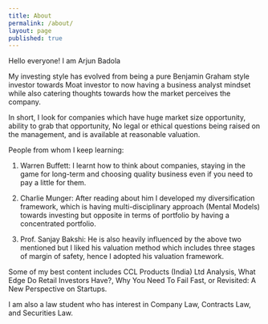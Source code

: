 ```yaml
---
title: About
permalink: /about/
layout: page
published: true
---
```

Hello everyone! I am Arjun Badola

My investing style has evolved from being a pure Benjamin Graham style investor towards Moat investor to now having a business analyst mindset while also catering thoughts towards how the market perceives the company.

In short, I look for companies which have huge market size opportunity, ability to grab that opportunity, No legal or ethical questions being raised on the management, and is available at reasonable valuation.

People from whom I keep learning:

1. Warren Buffett: I learnt how to think about companies, staying in the game for long-term and choosing quality business even if you need to pay a little for them.

2. Charlie Munger: After reading about him I developed my diversification framework, which is having multi-disciplinary approach (Mental Models) towards investing but opposite in terms of portfolio by having a concentrated portfolio.

3. Prof. Sanjay Bakshi: He is also heavily influenced by the above two mentioned but I liked his valuation method which includes three stages of margin of safety, hence I adopted his valuation framework.

Some of my best content includes CCL Products (India) Ltd Analysis, What Edge Do Retail Investors Have?, Why You Need To Fail Fast, or Revisited: A New Perspective on Startups.

I am also a law student who has interest in Company Law, Contracts Law, and Securities Law.